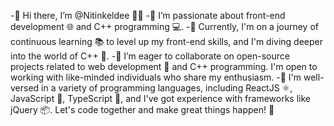 -👋 Hi there, I’m @Nitinkeldee 👨‍💻
-👀 I’m passionate about front-end development 🌐 and C++ programming 💻.
-🌱 Currently, I'm on a journey of continuous learning 📚 to level up my front-end skills, and I'm diving deeper into the world of C++ 🚀.
-💞️ I’m eager to collaborate on open-source projects related to web development 🤝 and C++ programming. I'm open to working with like-minded individuals who share my enthusiasm.
-💼 I'm well-versed in a variety of programming languages, including ReactJS ⚛️, JavaScript 🚀, TypeScript 📝, and I've got experience with frameworks like jQuery 📦. Let's code together and make great things happen! 💪
<!---
Nitinkeldee/Nitinkeldee is a ✨ special ✨ repository because its `README.md` (this file) appears on your GitHub profile.
You can click the Preview link to take a look at your changes.
--->

